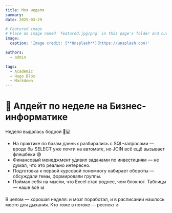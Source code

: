 ```yaml
---
title: Моя неделя
summary: 
date: 2025-03-29

# Featured image
# Place an image named `featured.jpg/png` in this page's folder and customize its options here.
image:
  caption: 'Image credit: [**Unsplash**](https://unsplash.com)'

authors:
  - admin

tags:
  - Academic
  - Hugo Blox
  - Markdown
---
```


# 📍 Апдейт по неделе на Бизнес-информатике

Неделя выдалась бодрой 💼💻

- На практике по базам данных разбирались с SQL-запросами — вроде бы SELECT уже почти на автомате, но JOIN всё ещё вызывает флешбеки 😅
- Финансовый менеджмент удивил задачами по инвестициям — не думал, что это реально интересно.
- Подготовка к первой курсовой понемногу набирает обороты — обсуждали темы, формировали группы.
- Поймал себя на мысли, что Excel стал роднее, чем блокнот. Таблицы — наше всё 📊

В целом — хорошая неделя: и мозг поработал, и в расписании нашлось место для дыхания. Кто тоже в потоке — респект ✊

